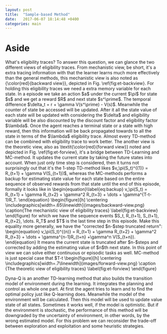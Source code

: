 ```yaml
---
layout: post
title:  "Sample-based Method"
date:   2017-06-07 18:14:48 +0400
categories: main
---
```

<h1>Aside</h1>
What's eligibility traces? To answer this question, we can glance the two different views of eligibility traces. From mechanistic view, be short, it's a extra tracing information with that the learner learns much more effectively than the general methods, this mechanistic view is also noted as {\color{red}{backward view}}, depicted in Fig. \ref{fig:et-backview}. For holding this eligibility traces we need a extra memory variable for each state. In a episode we take an action $a$ under the current $\pi$  for state $s$ and we get a reward $R$ and next state $s^\prime$. The temporal difference $\delta_t = r + \gamma V(s^\prime) - V(s)$. Meanwhile the counter of state be accessed will be updated. After it all the state value of each state will be updated with considering the $\delta$ and eligibility variable will be also discounted by the discount factor and eligibility factor $\lambda$. Once the agent reaches a terminal state or a state with high reward, then this information will be back propagated towards to all the state in terms of the $\lambda$ eligibility trace.  Almost every TD-method can be combined with eligibility trace to work better. The another view is the theoretic view, also as \textit{\color{red}{forward view}} noted and depicted in Fig. \ref{fig:et-forview}, it's a bridge between TD-Learning and MC-method. It updates the current state by taking the future states into account. When just only time step is considered, then it turns not surprisingly out that it's the 1-step TD-method likes $v_\pi(S_t)^{(1)} = R_{t+1} + \gamma V(S_{t+1})$, whereas the MC-methods performs a backup for estimating state value for each state based on the entire sequence of observed rewards from that state until the end of this episode, formally it looks like in 
\begin{equation}\label{eq:backup}
	v_\pi(S_t) = R_{t+1} + \gamma R_{t+2} + \gamma^2 R_{t+3} + \dots + \gamma^{T-t-1}R_T.
\end{equation}
\begin{figure}[h]
	\centering 
	\includegraphics[width=.65\linewidth]{images/backward-view.png}
	\caption{The mechanistic view of eligibility traces}
	\label{fig:et-backview}
\end{figure}
for which we have the sequence events $S_t, R_{t+1}, S_{t+1}, R_{t+2}, \dots. R_T$ and $T$ is the last time step in this episode. Make this equality more generally, we have the "corrected $n-$step truncated return":
\begin{equation}
v_\pi(S_t)^{(n)} = R_{t+1} + \gamma R_{t+2} + \gamma^2 R_{t+3} + \dots + \gamma^{n-1}R_{t+n} +\gamma^n V(S_{t+n}).
\end{equation}
It means the current state is truncated after $n-$steps and corrected by adding the estimating value of $n$th next state. In this point of view we can solve either continuous or episodic tasks as well. MC-method is just special case that $T-t <n $. I used $Q(\lambda)$ to solve the four-gates problems. As this approach beings, it works exactly likes the Q-learning. Once the agent gets the terminal state, the situation changes. This trace information has been used in next iteration repeatedly and enables the algorithm to get converge much quickly.

\begin{figure}[h]
	\centering
	\includegraphics[width=.7\linewidth]{images/forward-view.png}
	\caption {The theoretic view of eligibility traces}
	\label{fig:et-forview}
\end{figure}

Dyna-Q is an another TD-learning method that also builds the transition model of environment during the learning. It integrates the planning and control as whole one part. At first the agent tries to learn and to find the optimal policy just like Q-learning does. Meanwhile the model of the environment will be calculated.  Then this model will be used to update value state of all states. Sometimes it works well, if the model is optimistic. But if the environment is stochastic, the performance of this method will be downgraded by the uncertainty of environment, in other words, by the wrong estimated model. For this problem we can reconsider the trade-off between exploration and exploitation and some heuristic strategies.
